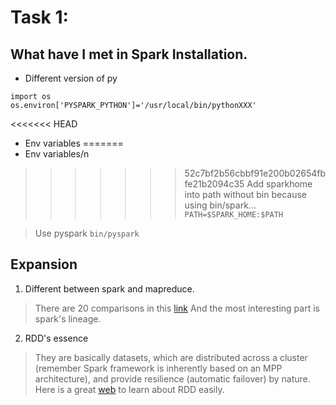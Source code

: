 # Task 1:
## What have I met in Spark Installation.
* Different version of py
```
import os
os.environ['PYSPARK_PYTHON']='/usr/local/bin/pythonXXX' 
```
<<<<<<< HEAD
* Env variables
=======
* Env variables/n
>>>>>>> 52c7bf2b56cbbf91e200b02654fbfe21b2094c35
> Add sparkhome into path without bin because using bin/spark...
> `PATH=$SPARK_HOME:$PATH`

> Use pyspark
> `bin/pyspark`

## Expansion

1. Different between spark and mapreduce.
> There are 20 comparisons in this 
> [link](https://www.educba.com/mapreduce-vs-apache-spark/)
> And the most interesting part is spark's lineage.

2. RDD's essence
> They are basically datasets, which are distributed across a cluster (remember Spark framework is inherently based on an MPP architecture), and provide resilience (automatic failover) by nature.
> Here is a great [web](https://hub.packtpub.com/understanding-spark-rdd/) to learn about RDD easily. 
